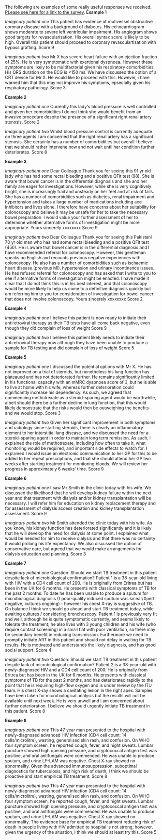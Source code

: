 The following are examples of some really useful responses we received.
[PLease see here for a link to the survey](https://forms.office.com/e/ppmHtm3NBj).
**Example 1**

*Imaginary patient one* 
This patient has evidence of mutivessel obstrcutive coronary disease with a background of diabetes. His echocardiogram shows moderate to severe left ventricular impairment. His angiogram shows good targets for revascularisation. His overall syntax score is likely to be high. Overall this patient should proceed to coronary revasculartisation with bypass grafting. Score 9

*Imaginary patient two* 
Mr X has severe heart failure with an ejection fraction of 25%. He is very symptomatic with exertional dyspnoea. However these symptoms are likely to be multifactorial given his respiratory comorbidities. His QRS duration on the ECG is <150 ms. We have discussed the option of a CRT device for Mr X. He would like to proceed with this. However, i have warned him that this may not improve his symptoms, epsecially given his respiratory pathology. Score 3



**Example 2**

*Imaginary patient one* 
Currently this lady's blood pressure is well controlled and given her comorbidities I do not think she would benefit from an invasive procedure despite the presence of a significant right renal artery stenosis. Score 2

*Imaginary patient two* 
Whilst blood pressure control is currently adequate on three agents I am concerned that the right renal artery has a significant stenosis. She certainly has a number of comorbidities but overall I believe that we should rather intervene now and not wait until her condition further deteriorates. Score 8



**Example 3**

*Imaginary patient one* 
Dear Colleague  Thank you for seeing this 91 yr old lady who has had some rectal bleeding and a positive QFit test (98).  She is aware that bowel cancer is in the differential diagnosis and she and her family are eager for investigations.  However, while she is very cognitively bright, she is increasingly frail and unsteady on her feet and at risk of falls.  She has a number of comorbidities such as diabetes, renal impairment and hypertension and takes a large number of medications including ace inhibitors and lives alone.  I therefore have concerns about her suitability for colonoscopy and believe it may be unsafe for her to take the necessary bowel preparation.  I would value your further assessment of her to determine whether alternative forms of investigation might be more appropriate.  Yours sincerely  xxxxxxxx Score 9

*Imaginary patient two* 
Dear Colleague  Thank you for seeing this Pakistani 70 yr old man who has had some rectal bleeding and a positive QFit test (450).  He is aware that bowel cancer is in the differential diagnosis and I have recommended referral for colonoscopy.  However, this gentleman speaks no English and recounts previous negative experiences with colonoscopy.  He also has a number of comorbidities such as ischaemic heart disease (previous MI), hypertension and urinary incontinence issues.  He has refused referral for colonoscopy and has asked that I write to you to see if  alternative forms of investigation might be enacted.  I have made it clear that I do not think this is in his best interest, and that colonoscopy would be more likely to help us come to a definitive diagnosis quickly but am referring him to you for consideration of investigation for bowel cancer that does not involve colonoscopy.  Yours sincerely  xxxxxxxx Score 2



**Example 4**

*Imaginary patient one* 
I believe this patient is now ready to initiate their antiretroviral therapy as their TB tests have all come back negative, even though they did complain of loss of weight Score 9

*Imaginary patient two* 
I believe this patient likely needs to initiate their antiretroviral therapy now although they have been unable to produce a sample for TB testing and did complain of loss of weight Score 5



**Example 5**

*Imaginary patient one* 
I discussed the potential options with Mr X. He has not improved on a trial of steroids, but nonetheless his lung function has plateaued and has not deteriorated further. He remains significantly limited in his functional capacity with an mMRC dyspnoea score of 3, but he is able to live at home with his wife, whereas further deterioration could significantly increase his dependency. As such, we agreed that commencing methotrexate as a steroid-sparing agent would be worthwhile, albeit should there be a further decline in lung function, that this would likely demonstrate that the risks would then be outweighing the benefits and we would stop. Score 3

*Imaginary patient two* 
Given her significant improvement in both symptoms and radiology since starting steroids, there is clearly an inflammatory element to her interstitial lung disease, and we discussed the need for a steroid-sparing agent in order to maintain long term remission. As such, I explained the role of methotrexate, including how often to take it, what monitoring would be required, and important side effects to watch for. I explained I would issue an electronic communication to her GP for this to be added to her repeat prescriptions, and that she should attend her GP two weeks after starting treatment for monitoring bloods. We will review her progress in approximately 6 weeks' time. Score 9



**Example 6**

*Imaginary patient one* 
I saw Mr Smith in the clinic today with his wife. We discussed the likelihood that he will develop kidney failure within the next year and that treatment with dialysis and/or kidney transplantation will be necessary. I will refer him for education on kidney replacement therapy and for assessment of dialysis access creation and kidney transplantation assessment. Score 9

*Imaginary patient two* 
Mr Smith attended the clinic today with his wife. As you know, his kidney function has deteriorated significantly and it is likely that he will develop the need for dialysis at some point. I explained what would be needed for him to receive dialysis and that there was no certainty it would prolong his life expectancy. We also discussed the option of conservative care, but agreed that we would make arrangements for dialysis education and planning. Score 3



**Example 7**

*Imaginary patient one* 
Question: Should we start TB treatment in this patient despite lack of microbiological confirmation? Patient 1 is a 38-year-old living with HIV with a CD4 cell count of 200. He is originally from Eritrea but has been in the UK for 6 months. He presents with classical symptoms of TB for the past 2 months. To date he has been unable to produce a sputum for microbiological diagnosis (1 poor-quality induced sputum was smear/Xpert negative, cultures ongoing) - however his chest X-ray is suggestive of TB. On balance I think we should go ahead and start TB treatment today, while awaiting cultures / considering bronchoscopy. Patient 1 is previously very fit and well, although he is quite symptomatic currently, and seems likely to tolerate the treatment; he also lives with 3 young children and his wife (who require contact screening) in a small flat with poor ventilation, so there may be secondary benefit in reducing transmission. Furthermore we need to promptly initiate ART in this patient and should not delay in waiting for TB results. He is motivated and understands the likely diagnosis, and has good social support. Score 4

*Imaginary patient two* 
Question: Should we start TB treatment in this patient despite lack of microbiological confirmation?  Patient 2 is a 38-year-old with newly-diagnosed HIV and a CD4 cell count of 200. He is originally from Eritrea but has been in the UK for 6 months. He presents with classical symptoms of TB for the past 2 months, and has deteriorated rapidly to the point that he is requiring high-flow oxygen and is under review by the ITU team. His chest X-ray shows a cavitating lesion in the right apex. Samples have been taken for microbiological analysis but the results will not be available until next week. He is very unwell and I am concerned about further deterioration. I believe we should urgently initiate TB treatment in this patient. Score 8



**Example 8**

*Imaginary patient one* 
This 47 year man presented to the hospital with newly-diagnosed advanced HIV infection (CD4 cell count: 14 cells/microlitre), wasting, generalised skin rash, and confusion. On WHO four symptom screen, he reported cough, fever, and night sweats. Lumbar puncture showed high opening pressure, and cryptococcal antigen test was positive, and oral antifungals were commenced. He was unable to produce sputum, and urine LF-LAM was negative. Chest X-ray showed no abnormality. Given the advanced immunosuppression, suboptimal diagnostics for tuberculosis, and high risk of death, I think we should be proactive and start empirical TB treatment. Score 8

*Imaginary patient two* 
This 47 year man presented to the hospital with newly-diagnosed advanced HIV infection (CD4 cell count: 14 cells/microlitre), wasting, generalised skin rash, and confusion. On WHO four symptom screen, he reported cough, fever, and night sweats. Lumbar puncture showed high opening pressure, and cryptococcal antigen test was positive, and oral antifungals were commenced. He was unable to produce sputum, and urine LF-LAM was negative. Chest X-ray showed no abnormality. The evidence base for empirical TB treatment reducing risk of death in people living with HIV admitted to hospital is not strong; however, given the urgency of the situation, I think we should at least try this. Score 5
